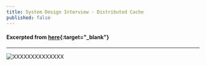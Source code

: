 ```yaml
---
title: System Design Interview - Distributed Cache
published: false
---
```


#### Excerpted from [here](XXXXXXXXXXXXXX){:target="_blank"}

-----------------------

![XXXXXXXXXXXXXX](../assets/XXXXXXXXXX.png)
